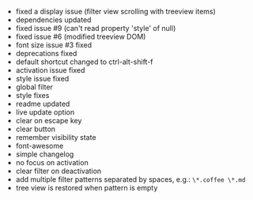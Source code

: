 * fixed a display issue (filter view scrolling with treeview items)
* dependencies updated
* fixed issue #9 (can't read property 'style' of null)
* fixed issue #6 (modified treeview DOM)
* font size issue #3 fixed
* deprecations fixed
* default shortcut changed to ctrl-alt-shift-f
* activation issue fixed
* style issue fixed
* global filter
* style fixes
* readme updated
* live update option
* clear on escape key
* clear button
* remember visibility state
* font-awesome
* simple changelog
* no focus on activation
* clear filter on deactivation
* add multiple filter patterns separated by spaces, e.g.: `\*.coffee \*.md`
* tree view is restored when pattern is empty
